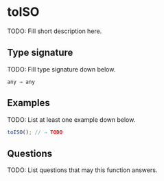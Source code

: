 # toISO

TODO: Fill short description here.

## Type signature

TODO: Fill type signature down below.

```
any ⇒ any
```

## Examples

TODO: List at least one example down below.

```javascript
toISO(); // ⇒ TODO
```

## Questions

TODO: List questions that may this function answers.
